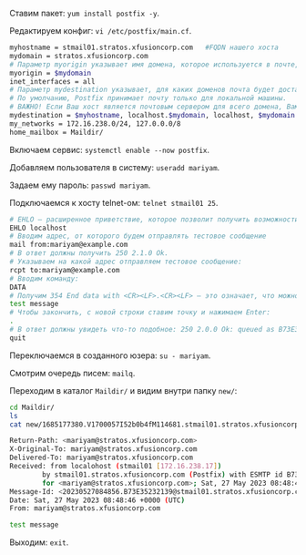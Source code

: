 Ставим пакет: `yum install postfix -y`.

Редактируем конфиг: `vi /etc/postfix/main.cf`.

```bash
myhostname = stmail01.stratos.xfusioncorp.com   #FQDN нашего хоста
mydomain = stratos.xfusioncorp.com
# Параметр myorigin указывает имя домена, которое используется в почте, отправляемой с этой машины 
myorigin = $mydomain
inet_interfaces = all
# Параметр mydestination указывает, для каких доменов почта будет доставляться локально вместо пересылки на другой хост. 
# По умолчанию, Postfix принимает почту только для локальной машины.
# ВАЖНО! Если Ваш хост является почтовым сервером для всего домена, Вам следует также включить $mydomain в mydestination.
mydestination = $myhostname, localhost.$mydomain, localhost, $mydomain
my_networks = 172.16.238.0/24, 127.0.0.0/8
home_mailbox = Maildir/
```

Включаем сервис: `systemctl enable --now postfix`.

Добавляем пользователя в систему: `useradd mariyam`.

Задаем ему пароль: `passwd mariyam`.

Подключаемся к хосту telnet-ом: `telnet stmail01 25`.

```bash
# EHLO — расширенное приветствие, которое позволит получить возможности почтового сервера
EHLO localhost
# Вводим адрес, от которого будем отправлять тестовое сообщение
mail from:mariyam@example.com
# В ответ должны получить 250 2.1.0 Ok.
# Указываем на какой адрес отправляем тестовое сообщение:
rcpt to:mariyam@example.com
# Вводим команду:
DATA
# Получим 354 End data with <CR><LF>.<CR><LF> — это означает, что можно вводить текст сообщения
test message
# Чтобы закончить, с новой строки ставим точку и нажимаем Enter:
.
# В ответ должны увидеть что-то подобное: 250 2.0.0 Ok: queued as B73E35232139, где последний код — идентификатор сообщения, присвоенный сервером. Сообщение отправлено.
quit
```

Переключаемся в созданного юзера: `su - mariyam`.

Смотрим очередь писем: `mailq`.

Переходим в каталог `Maildir/` и видим внутри папку `new/`:

```bash
cd Maildir/
ls
cat new/1685177380.V1700057I52b0b4fM114681.stmail01.stratos.xfusioncorp.com 

Return-Path: <mariyam@stratos.xfusioncorp.com>
X-Original-To: mariyam@stratos.xfusioncorp.com
Delivered-To: mariyam@stratos.xfusioncorp.com
Received: from localohost (stmail01 [172.16.238.17])
        by stmail01.stratos.xfusioncorp.com (Postfix) with ESMTP id B73E35232139
        for <mariyam@stratos.xfusioncorp.com>; Sat, 27 May 2023 08:48:46 +0000 (UTC)
Message-Id: <20230527084856.B73E35232139@stmail01.stratos.xfusioncorp.com>
Date: Sat, 27 May 2023 08:48:46 +0000 (UTC)
From: mariyam@stratos.xfusioncorp.com

test message
```

Выходим: `exit`.
